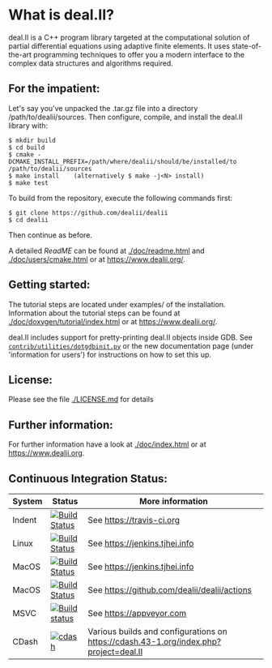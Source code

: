What is deal.II?
================

deal.II is a C++ program library targeted at the computational solution
of partial differential equations using adaptive finite elements. It uses
state-of-the-art programming techniques to offer you a modern interface
to the complex data structures and algorithms required.

For the impatient:
------------------

Let's say you've unpacked the .tar.gz file into a directory /path/to/dealii/sources. 
Then configure, compile, and install the deal.II library with:

    $ mkdir build
    $ cd build
    $ cmake -DCMAKE_INSTALL_PREFIX=/path/where/dealii/should/be/installed/to /path/to/dealii/sources
    $ make install    (alternatively $ make -j<N> install)
    $ make test

To build from the repository, execute the following commands first:

    $ git clone https://github.com/dealii/dealii
    $ cd dealii

Then continue as before.

A detailed *ReadME* can be found at [./doc/readme.html](https://dealii.org/developer/readme.html)
and [./doc/users/cmake.html](https://dealii.org/developer/users/cmake.html) or at
https://www.dealii.org/.

Getting started:
----------------

The tutorial steps are located under examples/ of the installation.
Information about the tutorial steps can be found at
[./doc/doxygen/tutorial/index.html](https://dealii.org/developer/doxygen/deal.II/Tutorial.html)
or at https://www.dealii.org/.

deal.II includes support for pretty-printing deal.II objects inside GDB.
See [`contrib/utilities/dotgdbinit.py`](contrib/utilities/dotgdbinit.py) or
the new documentation page (under 'information for users') for instructions
on how to set this up.

License:
--------

Please see the file [./LICENSE.md](LICENSE.md) for details

Further information:
--------------------

For further information have a look at
[./doc/index.html](https://dealii.org/developer/index.html) or at
https://www.dealii.org.

Continuous Integration Status:
------------------------

| System | Status | More information |
| --- | --- | --- |
| Indent | [![Build Status](https://travis-ci.org/dealii/dealii.png)](https://travis-ci.org/dealii/dealii) | See https://travis-ci.org |
| Linux | [![Build Status](https://jenkins.tjhei.info/job/dealii/job/master/badge/icon)](https://jenkins.tjhei.info/job/dealii/job/master/) | See https://jenkins.tjhei.info |
| MacOS | [![Build Status](https://jenkins.tjhei.info/job/dealii-OSX/job/master/badge/icon)](https://jenkins.tjhei.info/job/dealii-OSX/job/master/) | See https://jenkins.tjhei.info |
| MacOS | [![Build Status](https://github.com/dealii/dealii/workflows/github-CI/badge.svg)](https://github.com/dealii/dealii/actions?query=workflow%3Agithub-CI) | See https://github.com/dealii/dealii/actions |
| MSVC | [![Build status](https://ci.appveyor.com/api/projects/status/e1kltrbje54ikah8/branch/master?svg=true)](https://ci.appveyor.com/project/tjhei/dealii-8th3t/branch/master) | See https://appveyor.com |
| CDash | [![cdash](https://img.shields.io/website?down_color=lightgrey&down_message=offline&label=CDash&up_color=green&up_message=up&url=https%3A%2F%2Fcdash.43-1.org%2Findex.php%3Fproject%3Ddeal.II)](https://cdash.43-1.org/index.php?project=deal.II) | Various builds and configurations on https://cdash.43-1.org/index.php?project=deal.II |

